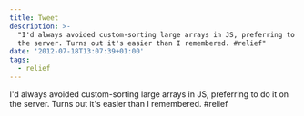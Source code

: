 ```yaml
---
title: Tweet
description: >-
  "I'd always avoided custom-sorting large arrays in JS, preferring to do it on
  the server. Turns out it's easier than I remembered. #relief"
date: '2012-07-18T13:07:39+01:00'
tags:
  - relief
---
```

I'd always avoided custom-sorting large arrays in JS, preferring to do it on the server. Turns out it's easier than I remembered. #relief
